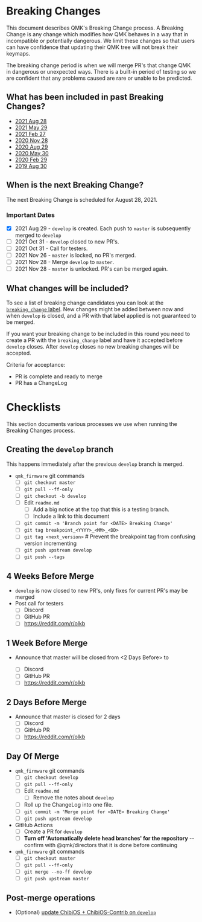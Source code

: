 # Breaking Changes

This document describes QMK's Breaking Change process. A Breaking Change is any change which modifies how QMK behaves in a way that in incompatible or potentially dangerous. We limit these changes so that users can have confidence that updating their QMK tree will not break their keymaps.

The breaking change period is when we will merge PR's that change QMK in dangerous or unexpected ways. There is a built-in period of testing so we are confident that any problems caused are rare or unable to be predicted.

## What has been included in past Breaking Changes?

* [2021 Aug 28](ChangeLog/20210828.md)
* [2021 May 29](ChangeLog/20210529.md)
* [2021 Feb 27](ChangeLog/20210227.md)
* [2020 Nov 28](ChangeLog/20201128.md)
* [2020 Aug 29](ChangeLog/20200829.md)
* [2020 May 30](ChangeLog/20200530.md)
* [2020 Feb 29](ChangeLog/20200229.md)
* [2019 Aug 30](ChangeLog/20190830.md)

## When is the next Breaking Change?

The next Breaking Change is scheduled for August 28, 2021.

### Important Dates

* [x] 2021 Aug 29 - `develop` is created. Each push to `master` is subsequently merged to `develop`
* [ ] 2021 Oct 31 - `develop` closed to new PR's.
* [ ] 2021 Oct 31 - Call for testers.
* [ ] 2021 Nov 26 - `master` is locked, no PR's merged.
* [ ] 2021 Nov 28 - Merge `develop` to `master`.
* [ ] 2021 Nov 28 - `master` is unlocked. PR's can be merged again.

## What changes will be included?

To see a list of breaking change candidates you can look at the [`breaking_change` label](https://github.com/qmk/qmk_firmware/pulls?q=is%3Aopen+label%3Abreaking_change+is%3Apr). New changes might be added between now and when `develop` is closed, and a PR with that label applied is not guaranteed to be merged.

If you want your breaking change to be included in this round you need to create a PR with the `breaking_change` label and have it accepted before `develop` closes. After `develop` closes no new breaking changes will be accepted.

Criteria for acceptance:

* PR is complete and ready to merge
* PR has a ChangeLog

# Checklists

This section documents various processes we use when running the Breaking Changes process.

## Creating the `develop` branch

This happens immediately after the previous `develop` branch is merged.

* `qmk_firmware` git commands
    * [ ] `git checkout master`
    * [ ] `git pull --ff-only`
    * [ ] `git checkout -b develop`
    * [ ] Edit `readme.md`
        * [ ] Add a big notice at the top that this is a testing branch.
        * [ ] Include a link to this document
    * [ ] `git commit -m 'Branch point for <DATE> Breaking Change'`
    * [ ] `git tag breakpoint_<YYYY>_<MM>_<DD>`
    * [ ] `git tag <next_version>` # Prevent the breakpoint tag from confusing version incrementing
    * [ ] `git push upstream develop`
    * [ ] `git push --tags`

## 4 Weeks Before Merge

* `develop` is now closed to new PR's, only fixes for current PR's may be merged
* Post call for testers
    * [ ] Discord
    * [ ] GitHub PR
    * [ ] https://reddit.com/r/olkb

## 1 Week Before Merge

* Announce that master will be closed from <2 Days Before> to <Day of Merge>
    * [ ] Discord
    * [ ] GitHub PR
    * [ ] https://reddit.com/r/olkb

## 2 Days Before Merge

* Announce that master is closed for 2 days
    * [ ] Discord
    * [ ] GitHub PR
    * [ ] https://reddit.com/r/olkb

## Day Of Merge

* `qmk_firmware` git commands
    * [ ] `git checkout develop`
    * [ ] `git pull --ff-only`
    * [ ] Edit `readme.md`
        * [ ] Remove the notes about `develop`
    * [ ] Roll up the ChangeLog into one file.
    * [ ] `git commit -m 'Merge point for <DATE> Breaking Change'`
    * [ ] `git push upstream develop`
* GitHub Actions
    * [ ] Create a PR for `develop`
    * [ ] **Turn off 'Automatically delete head branches' for the repository** -- confirm with @qmk/directors that it is done before continuing
* `qmk_firmware` git commands
    * [ ] `git checkout master`
    * [ ] `git pull --ff-only`
    * [ ] `git merge --no-ff develop`
    * [ ] `git push upstream master`

## Post-merge operations

* (Optional) [update ChibiOS + ChibiOS-Contrib on `develop`](chibios_upgrade_instructions.md)
